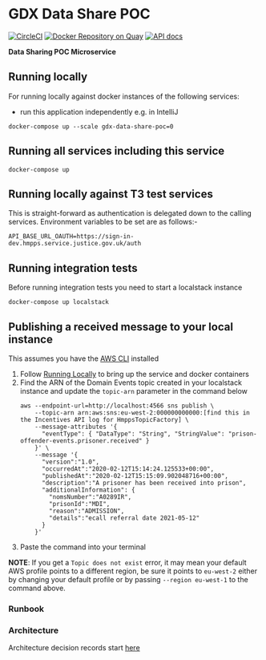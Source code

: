 # GDX Data Share POC

[![CircleCI](https://circleci.com/gh/ministryofjustice/hmpps-incentives-api/tree/main.svg?style=svg)](https://circleci.com/gh/ministryofjustice/hmpps-incentives-api)
[![Docker Repository on Quay](https://quay.io/repository/hmpps/hmpps-incentives-api/status "Docker Repository on Quay")](https://quay.io/repository/hmpps/hmpps-incentives-api)
[![API docs](https://img.shields.io/badge/API_docs_-view-85EA2D.svg?logo=swagger)](https://incentives-api-dev.hmpps.service.justice.gov.uk/webjars/swagger-ui/index.html?configUrl=/v3/api-docs)

**Data Sharing POC Microservice**

## Running locally

For running locally against docker instances of the following services:

- run this application independently e.g. in IntelliJ

`docker-compose up --scale gdx-data-share-poc=0`

## Running all services including this service

`docker-compose up`

## Running locally against T3 test services

This is straight-forward as authentication is delegated down to the calling services.  Environment variables to be set are as follows:-
```
API_BASE_URL_OAUTH=https://sign-in-dev.hmpps.service.justice.gov.uk/auth
```

## Running integration tests

Before running integration tests you need to start a localstack instance

`docker-compose up localstack`

## Publishing a received message to your local instance

This assumes you have the [AWS CLI](https://aws.amazon.com/cli/) installed

1. Follow [Running Locally](#running-locally) to bring up the service and docker containers
2. Find the ARN of the Domain Events topic created in your localstack instance and update the `topic-arn` parameter in the command below
    ```shell
    aws --endpoint-url=http://localhost:4566 sns publish \
        --topic-arn arn:aws:sns:eu-west-2:000000000000:[find this in the Incentives API log for HmppsTopicFactory] \
        --message-attributes '{
          "eventType": { "DataType": "String", "StringValue": "prison-offender-events.prisoner.received" }
        }' \
        --message '{
          "version":"1.0",
          "occurredAt":"2020-02-12T15:14:24.125533+00:00",
          "publishedAt":"2020-02-12T15:15:09.902048716+00:00",
          "description":"A prisoner has been received into prison",
          "additionalInformation": {
            "nomsNumber":"A0289IR",
            "prisonId":"MDI",
            "reason":"ADMISSION",
            "details":"ecall referral date 2021-05-12"
          }
        }'
    ```
3. Paste the command into your terminal

**NOTE**: If you get a `Topic does not exist` error, it may mean your default AWS profile points to a different region,
be sure it points to `eu-west-2` either by changing your default profile or by passing `--region eu-west-1` to the
command above.

### Runbook


### Architecture

Architecture decision records start [here](doc/architecture/decisions/0001-use-adr.md)
